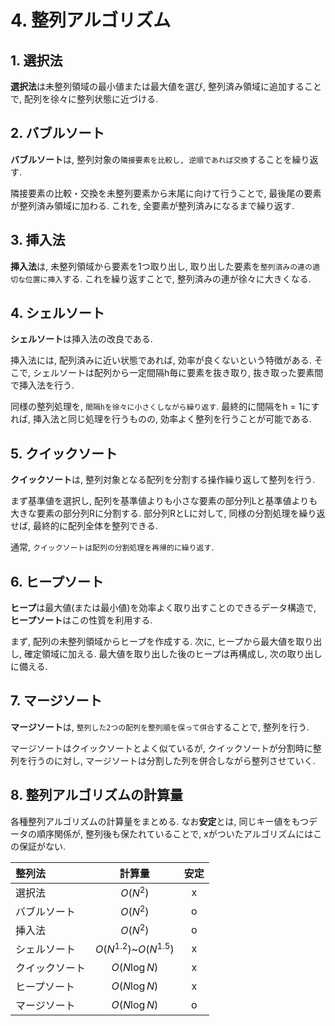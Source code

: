 # **4. 整列アルゴリズム**

## **1. 選択法**

**選択法**は未整列領域の最小値または最大値を選び, 整列済み領域に追加することで, 配列を徐々に整列状態に近づける.

## **2. バブルソート**

**バブルソート**は, 整列対象の`隣接要素を比較し, 逆順であれば交換`することを繰り返す.

隣接要素の比較・交換を未整列要素から末尾に向けて行うことで, 最後尾の要素が整列済み領域に加わる. これを, 全要素が整列済みになるまで繰り返す.

## **3. 挿入法**

**挿入法**は, 未整列領域から要素を1つ取り出し, 取り出した要素を`整列済みの連の適切な位置に挿入`する. これを繰り返すことで, 整列済みの連が徐々に大きくなる.

## **4. シェルソート**

**シェルソート**は挿入法の改良である.

挿入法には, 配列済みに近い状態であれば, 効率が良くないという特徴がある. そこで, シェルソートは配列から一定間隔h毎に要素を抜き取り, 抜き取った要素間で挿入法を行う.

同様の整列処理を, `間隔hを徐々に小さくしながら繰り返す`. 最終的に間隔をh = 1にすれば, 挿入法と同じ処理を行うものの, 効率よく整列を行うことが可能である.

## **5. クイックソート**

**クイックソート**は, 整列対象となる配列を分割する操作繰り返して整列を行う.

まず基準値を選択し, 配列を基準値よりも小さな要素の部分列Lと基準値よりも大きな要素の部分列Rに分割する. 部分列RとLに対して, 同様の分割処理を繰り返せば, 最終的に配列全体を整列できる.

通常, `クイックソートは配列の分割処理を再帰的に繰り返す`.

## **6. ヒープソート**

**ヒープ**は最大値(または最小値)を効率よく取り出すことのできるデータ構造で, **ヒープソート**はこの性質を利用する.

まず, 配列の未整列領域からヒープを作成する. 次に, ヒープから最大値を取り出し, 確定領域に加える. 最大値を取り出した後のヒープは再構成し, 次の取り出しに備える.

## **7. マージソート**

**マージソート**は, `整列した2つの配列を整列順を保って併合`することで, 整列を行う.

マージソートはクイックソートとよく似ているが, クイックソートが分割時に整列を行うのに対し, マージソートは分割した列を併合しながら整列させていく.

## **8. 整列アルゴリズムの計算量**

各種整列アルゴリズムの計算量をまとめる. なお**安定**とは, 同じキー値をもつデータの順序関係が, 整列後も保たれていることで, xがついたアルゴリズムにはこの保証がない.

| 整列法 | 計算量 | 安定 |
| :-- | :-: | :-: |
| 選択法 | $O(N^2)$ | x |
| バブルソート | $O(N^2)$ | o |
| 挿入法 | $O(N^2)$ | o |
| シェルソート | $O(N^{1.2})$~$O(N^{1.5})$ | x |
| クイックソート | $O(N\log{N})$ | x |
| ヒープソート | $O(N\log{N})$ | x |
| マージソート | $O(N\log{N})$ | o |

